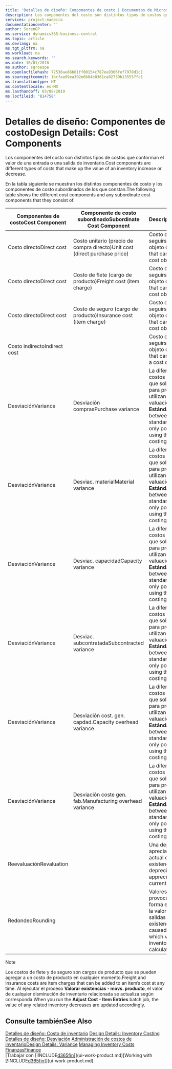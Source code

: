 ```yaml
---
title: 'Detalles de diseño: Componentes de costo | Documentos de Microsoft'
description: Los componentes del costo son distintos tipos de costos que conforman el valor de una entrada o una salida de inventario.
services: project-madeira
documentationcenter: ''
author: SorenGP
ms.service: dynamics365-business-central
ms.topic: article
ms.devlang: na
ms.tgt_pltfrm: na
ms.workload: na
ms.search.keywords: ''
ms.date: 10/01/2018
ms.author: sgroespe
ms.openlocfilehash: 72538ae86b81ff80154c787ea9306fef7978d1c1
ms.sourcegitcommit: 1bcfaa99ea302e6b84b8361ca02730b135557fc1
ms.translationtype: HT
ms.contentlocale: es-MX
ms.lasthandoff: 03/08/2019
ms.locfileid: "814758"
---
```

# <a name="design-details-cost-components"></a><span data-ttu-id="82baf-103">Detalles de diseño: Componentes de costo</span><span class="sxs-lookup"><span data-stu-id="82baf-103">Design Details: Cost Components</span></span>
<span data-ttu-id="82baf-104">Los componentes del costo son distintos tipos de costos que conforman el valor de una entrada o una salida de inventario.</span><span class="sxs-lookup"><span data-stu-id="82baf-104">Cost components are different types of costs that make up the value of an inventory increase or decrease.</span></span>  

 <span data-ttu-id="82baf-105">En la tabla siguiente se muestran los distintos componentes de costo y los componentes de costo subordinados de los que constan.</span><span class="sxs-lookup"><span data-stu-id="82baf-105">The following table shows the different cost components and any subordinate cost components that they consist of.</span></span>  

|<span data-ttu-id="82baf-106">Componentes de costo</span><span class="sxs-lookup"><span data-stu-id="82baf-106">Cost Component</span></span>|<span data-ttu-id="82baf-107">Componente de costo subordinado</span><span class="sxs-lookup"><span data-stu-id="82baf-107">Subordinate Cost Component</span></span>|<span data-ttu-id="82baf-108">Descripción</span><span class="sxs-lookup"><span data-stu-id="82baf-108">Description</span></span>|  
|--------------------|--------------------------------|---------------------------------------|  
|<span data-ttu-id="82baf-109">Costo directo</span><span class="sxs-lookup"><span data-stu-id="82baf-109">Direct cost</span></span>|<span data-ttu-id="82baf-110">Costo unitario (precio de compra directo)</span><span class="sxs-lookup"><span data-stu-id="82baf-110">Unit cost (direct purchase price)</span></span>|<span data-ttu-id="82baf-111">Costo que puede seguirse hasta un objeto de costo.</span><span class="sxs-lookup"><span data-stu-id="82baf-111">Cost that can be traced to a cost object.</span></span>|  
|<span data-ttu-id="82baf-112">Costo directo</span><span class="sxs-lookup"><span data-stu-id="82baf-112">Direct cost</span></span>|<span data-ttu-id="82baf-113">Costo de flete (cargo de producto)</span><span class="sxs-lookup"><span data-stu-id="82baf-113">Freight cost (item charge)</span></span>|<span data-ttu-id="82baf-114">Costo que puede seguirse hasta un objeto de costo.</span><span class="sxs-lookup"><span data-stu-id="82baf-114">Cost that can be traced to a cost object.</span></span>|  
|<span data-ttu-id="82baf-115">Costo directo</span><span class="sxs-lookup"><span data-stu-id="82baf-115">Direct cost</span></span>|<span data-ttu-id="82baf-116">Costo de seguro (cargo de producto)</span><span class="sxs-lookup"><span data-stu-id="82baf-116">Insurance cost (item charge)</span></span>|<span data-ttu-id="82baf-117">Costo que puede seguirse hasta un objeto de costo.</span><span class="sxs-lookup"><span data-stu-id="82baf-117">Cost that can be traced to a cost object.</span></span>|  
|<span data-ttu-id="82baf-118">Costo indirecto</span><span class="sxs-lookup"><span data-stu-id="82baf-118">Indirect cost</span></span>||<span data-ttu-id="82baf-119">Costo que no puede seguirse hasta un objeto de costo.</span><span class="sxs-lookup"><span data-stu-id="82baf-119">Cost that cannot be traced to a cost object.</span></span>|  
|<span data-ttu-id="82baf-120">Desviación</span><span class="sxs-lookup"><span data-stu-id="82baf-120">Variance</span></span>|<span data-ttu-id="82baf-121">Desviación compras</span><span class="sxs-lookup"><span data-stu-id="82baf-121">Purchase variance</span></span>|<span data-ttu-id="82baf-122">La diferencia entre los costos estándar y real, que solo se registra para productos que utilizan el método de valuación de inventarios **Estándar**.</span><span class="sxs-lookup"><span data-stu-id="82baf-122">The difference between actual and standard costs, which is only posted for items using the **Standard** costing method.</span></span>|  
|<span data-ttu-id="82baf-123">Desviación</span><span class="sxs-lookup"><span data-stu-id="82baf-123">Variance</span></span>|<span data-ttu-id="82baf-124">Desviac. material</span><span class="sxs-lookup"><span data-stu-id="82baf-124">Material variance</span></span>|<span data-ttu-id="82baf-125">La diferencia entre los costos estándar y real, que solo se registra para productos que utilizan el método de valuación de inventarios **Estándar**.</span><span class="sxs-lookup"><span data-stu-id="82baf-125">The difference between actual and standard costs, which is only posted for items using the **Standard** costing method.</span></span>|  
|<span data-ttu-id="82baf-126">Desviación</span><span class="sxs-lookup"><span data-stu-id="82baf-126">Variance</span></span>|<span data-ttu-id="82baf-127">Desviac. capacidad</span><span class="sxs-lookup"><span data-stu-id="82baf-127">Capacity variance</span></span>|<span data-ttu-id="82baf-128">La diferencia entre los costos estándar y real, que solo se registra para productos que utilizan el método de valuación de inventarios **Estándar**.</span><span class="sxs-lookup"><span data-stu-id="82baf-128">The difference between actual and standard costs, which is only posted for items using the **Standard** costing method.</span></span>|  
|<span data-ttu-id="82baf-129">Desviación</span><span class="sxs-lookup"><span data-stu-id="82baf-129">Variance</span></span>|<span data-ttu-id="82baf-130">Desviac. subcontratada</span><span class="sxs-lookup"><span data-stu-id="82baf-130">Subcontracted variance</span></span>|<span data-ttu-id="82baf-131">La diferencia entre los costos estándar y real, que solo se registra para productos que utilizan el método de valuación de inventarios **Estándar**.</span><span class="sxs-lookup"><span data-stu-id="82baf-131">The difference between actual and standard costs, which is only posted for items using the **Standard** costing method.</span></span>|  
|<span data-ttu-id="82baf-132">Desviación</span><span class="sxs-lookup"><span data-stu-id="82baf-132">Variance</span></span>|<span data-ttu-id="82baf-133">Desviación cost. gen. capdad.</span><span class="sxs-lookup"><span data-stu-id="82baf-133">Capacity overhead variance</span></span>|<span data-ttu-id="82baf-134">La diferencia entre los costos estándar y real, que solo se registra para productos que utilizan el método de valuación de inventarios **Estándar**.</span><span class="sxs-lookup"><span data-stu-id="82baf-134">The difference between actual and standard costs, which is only posted for items using the **Standard** costing method.</span></span>|  
|<span data-ttu-id="82baf-135">Desviación</span><span class="sxs-lookup"><span data-stu-id="82baf-135">Variance</span></span>|<span data-ttu-id="82baf-136">Desviación coste gen. fab.</span><span class="sxs-lookup"><span data-stu-id="82baf-136">Manufacturing overhead variance</span></span>|<span data-ttu-id="82baf-137">La diferencia entre los costos estándar y real, que solo se registra para productos que utilizan el método de valuación de inventarios **Estándar**.</span><span class="sxs-lookup"><span data-stu-id="82baf-137">The difference between actual and standard costs, which is only posted for items using the **Standard** costing method.</span></span>|  
|<span data-ttu-id="82baf-138">Reevaluación</span><span class="sxs-lookup"><span data-stu-id="82baf-138">Revaluation</span></span>||<span data-ttu-id="82baf-139">Una depreciación o apreciación del valor actual de las existencias.</span><span class="sxs-lookup"><span data-stu-id="82baf-139">A depreciation or appreciation of the current inventory value.</span></span>|  
|<span data-ttu-id="82baf-140">Redondeo</span><span class="sxs-lookup"><span data-stu-id="82baf-140">Rounding</span></span>||<span data-ttu-id="82baf-141">Valores residuales provocados por la forma en que se calcula la valoración de las salidas de existencias.</span><span class="sxs-lookup"><span data-stu-id="82baf-141">Residuals caused by the way in which valuation of inventory decreases are calculated.</span></span>|  

> [!NOTE]  
>  <span data-ttu-id="82baf-142">Los costos de flete y de seguro son cargos de producto que se pueden agregar a un costo de producto en cualquier momento.</span><span class="sxs-lookup"><span data-stu-id="82baf-142">Freight and insurance costs are item charges that can be added to an item’s cost at any time.</span></span> <span data-ttu-id="82baf-143">Al ejecutar el proceso **Valorar existencias - movs. producto**, el valor de cualquier disminución de inventario relacionada se actualiza según corresponda.</span><span class="sxs-lookup"><span data-stu-id="82baf-143">When you run the **Adjust Cost - Item Entries** batch job, the value of any related inventory decreases are updated accordingly.</span></span>  

## <a name="see-also"></a><span data-ttu-id="82baf-144">Consulte también</span><span class="sxs-lookup"><span data-stu-id="82baf-144">See Also</span></span>  
 <span data-ttu-id="82baf-145">[Detalles de diseño: Costo de inventario](design-details-inventory-costing.md) </span><span class="sxs-lookup"><span data-stu-id="82baf-145">[Design Details: Inventory Costing](design-details-inventory-costing.md) </span></span>  
 <span data-ttu-id="82baf-146">[Detalles de diseño: Desviación](design-details-variance.md) [Administración de costos de inventario](finance-manage-inventory-costs.md)</span><span class="sxs-lookup"><span data-stu-id="82baf-146">[Design Details: Variance](design-details-variance.md) [Managing Inventory Costs](finance-manage-inventory-costs.md)</span></span>  
 [<span data-ttu-id="82baf-147">Finanzas</span><span class="sxs-lookup"><span data-stu-id="82baf-147">Finance</span></span>](finance.md)  
 <span data-ttu-id="82baf-148">[Trabajar con [!INCLUDE[d365fin](includes/d365fin_md.md)]](ui-work-product.md)</span><span class="sxs-lookup"><span data-stu-id="82baf-148">[Working with [!INCLUDE[d365fin](includes/d365fin_md.md)]](ui-work-product.md)</span></span>  
